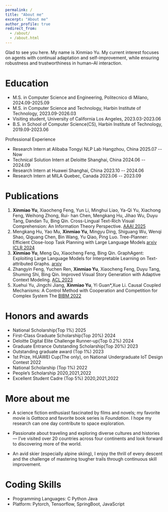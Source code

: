 ```yaml
---
permalink: /
title: "About me"
excerpt: "About me"
author_profile: true
redirect_from: 
  - /about/
  - /about.html
---
```


Glad to see you here. My name is Xinmiao Yu. My current interest focuses on agents with continual adaptation and self-improvement, while ensuring robustness and trustworthiness in human–AI interaction.


Education
======
- M.S. in Computer Science and Engineering, Politecnico di Milano, 2024.09-2025.09
- M.S. in Computer Science and Technology, Harbin Institute of Technology, 2023.09-2026.03
- Visiting student, University of California Los Angeles, 2023.03-2023.06
- B.S. in School of Computer Science(CS), Harbin Institute of Technology, 2019.09-2023.06

Professional Experience 
- Research Intern at Alibaba Tongyi NLP Lab Hangzhou, China 2025.07 -- Now
- Technical Solution Intern at Deloitte Shanghai, China 2024.06 -- 2024.09
- Research Intern at Huawei Shanghai, China 2023.10 -- 2024.06
- Research Intern at MILA Quebec, Canada 2023.06 -- 2023.09


Publications
======
1. **Xinmiao Yu**, Xiaocheng Feng, Yun Li, Minghui Liao, Ya-Qi Yu, Xiachong Feng, Weihong Zhong, Rui- han Chen, Mengkang Hu, Jihao Wu, Duyu Tang, Dandan Tu, Bing Qin. Cross-Lingual Text-Rich Visual Comprehension: An Information Theory Perspective. [AAAI 2025](https://openreview.net/forum?id=gpshzf8gx3&referrer=%5BAuthor%20Console%5D(%2Fgroup%3Fid%3DAAAI.org%2F2025%2FConference%2FAuthors%23your-submissions))
2. Mengkang Hu, Yao Mu, **Xinmiao Yu**, Mingyu Ding, Shiguang Wu, Wenqi Shao, Qiguang Chen, Bin Wang, Yu Qiao, Ping Luo. Tree-Planner: Efficient Close-loop Task Planning with Large Language Models [arxiv](https://arxiv.org/pdf/2310.08582) [ICLR 2024](https://arxiv.org/pdf/2310.08582)
3. **Xinmiao Yu**, Meng Qu, Xiaocheng Feng, Bing Qin. GraphAgent: Exploiting Large Language Models for Interpretable Learning on Text-attributed Graphs. [arxiv](https://scholar.google.com/citations?view_op=view_citation&hl=zh-CN&user=yflYWnYAAAAJ&citation_for_view=yflYWnYAAAAJ:9yKSN-GCB0IC)
4. Zhangyin Feng, Yuchen Ren, **Xinmiao Yu**, Xiaocheng Feng, Duyu Tang, Shuming Shi, Bing Qin. Improved Visual Story Generation with Adaptive Context Modeling. [ACL 2023](https://arxiv.org/pdf/2305.16811)
5. Xuehui Yu, Jingchi Jiang, **Xinmiao Yu**, Yi Guan*,Xue Li. Causal Coupled Mechanisms: A Control Method with Cooperation and Competition for Complex System The [BIBM 2022](https://arxiv.org/pdf/2209.07368)


Honors and awards
======
- National Scholarship(Top 1%) <span>2025</span>
- First-Class Graduate Scholarship(Top 20%) <span>2024</span> 
- Deloitte Digital Elite Challenge Runner-up(Top 0.2%) <span>2024</span> 
- Graduate Entrance Outstanding Scholarship(Top 20%) <span>2023</span> 
- Outstanding graduate award (Top 1%) <span>2023</span>
- 1st Prize, HUAWEI Cup(The only), on National Undergraduate IoT Design Contest <span>2022</span>
- National Scholarship (Top 1%) <span align="right">2022</span>
- People’s Scholarship <span align="right">2020,2021,2022</span>
- Excellent Student Cadre (Top 5%) <span>2020,2021,2022</span>

More about me
======
- A science fiction enthusiast fascinated by films and novels; my favorite movie is *Gattaca* and favorite book series is *Foundation*. I hope my research can one day contribute to space exploration.

- Passionate about traveling and exploring diverse cultures and histories — I’ve visited over 20 countries across four continents and look forward to discovering more of the world.

- An avid skier (especially alpine skiing), I enjoy the thrill of every descent and the challenge of mastering tougher trails through continuous skill improvement.


Coding Skills
=====
- Programming Languages: C Python Java
- Platform: Pytorch, Tensorflow, SpringBoot, JavaScript

<script type="text/javascript" id="mapmyvisitors" src="//mapmyvisitors.com/map.js?d=N3zYxA7YILhkTYxA82MBT-itzV9WUXad3oxKg96AmZE&cl=ffffff&w=a"></script>


